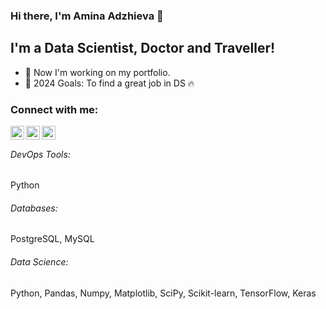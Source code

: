 ### Hi there, I'm Amina Adzhieva 👋

## I'm a Data Scientist, Doctor and Traveller!
- 🔭 Now I'm working on my portfolio.
- 🥅 2024 Goals: To find a great job in DS 🔥

### Connect with me:
[<img align="left" alt="mailto: amisha.adzhieva@gmail.com | Gmail" width="22px" src="https://cdn.jsdelivr.net/npm/simple-icons@v3/icons/gmail.svg" />][gmail]
[<img align="left" alt="adzhievaamina | Telegram" width="22px" src="https://cdn.jsdelivr.net/npm/simple-icons@v3/icons/telegram.svg" />][telegram]
[<img align="left" alt="a.r.adzhieva | Instagram" width="22px" src="https://cdn.jsdelivr.net/npm/simple-icons@v3/icons/instagram.svg" />][instagram]

<br />

###### DevOps Tools:
Python

###### Databases: 
PostgreSQL, MySQL


###### Data Science: 
Python, Pandas, Numpy, Matplotlib, SciPy, Scikit-learn, TensorFlow, Keras

[gmail]: <mailto: amisha.adzhieva@gmail.com>
[telegram]: https://t.me/adzhievaamina
[instagram]: https://www.instagram.com/a.r.adzhieva/
